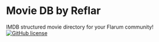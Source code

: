 # Movie DB by Reflar
IMDB structured movie directory for your Flarum community!
[![GitHub license](https://img.shields.io/badge/license-MIT-blue.svg)](https://github.com/ReFlar/moviedb/blob/master/LICENSE)
